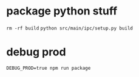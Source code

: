 # package python stuff

`rm -rf build`
`python src/main/ipc/setup.py build`

# debug prod

`DEBUG_PROD=true npm run package`
